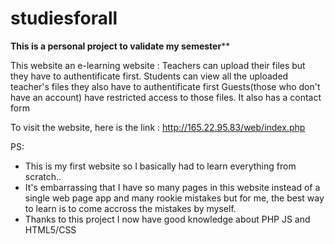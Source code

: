 # studiesforall
****This is a personal project to validate my semester******

This website an e-learning website : 
Teachers can upload their files but they have to authentificate first.
Students can view all the uploaded teacher's files they also have to authentificate first
Guests(those who don't have an account) have restricted access to those files.
It also has a contact form

To visit the website, here is the link : http://165.22.95.83/web/index.php

PS: 
- This is my first website so I basically had to learn everything from scratch.. 
- It's embarrassing that I have so many pages in this website instead of a single web page app and many rookie mistakes but for me, the best way to learn is to come accross the mistakes by myself.
- Thanks to this project I now have good knowledge about PHP JS and HTML5/CSS
